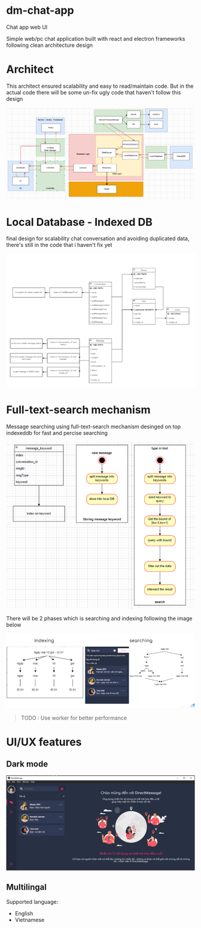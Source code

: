 # dm-chat-app

Chat app web UI

Simple web/pc chat application built with react and electron frameworks following clean architecture design

# Architect

This architect ensured scalability and easy to read/maintain code. But in the actual code there will be some un-fix ugly code that haven't follow this design

![](git_images/architecture.PNG)

# Local Database - Indexed DB

final design for scalability chat conversation and avoiding duplicated data, there's still in the code that i haven't fix yet

![](git_images/localDB.PNG)

# Full-text-search mechanism

Message searching using full-text-search mechanism desinged on top indexeddb for fast and percise searching

![](git_images/fts-1.PNG)

There will be 2 phases which is searching and indexing following the image below

![](git_images/fts-2.PNG)

> TODO : Use worker for better performance

# UI/UX features

## Dark mode

![](git_images/dm.png)

## Multilingal

Supported language:

- English
- Vietnamese
